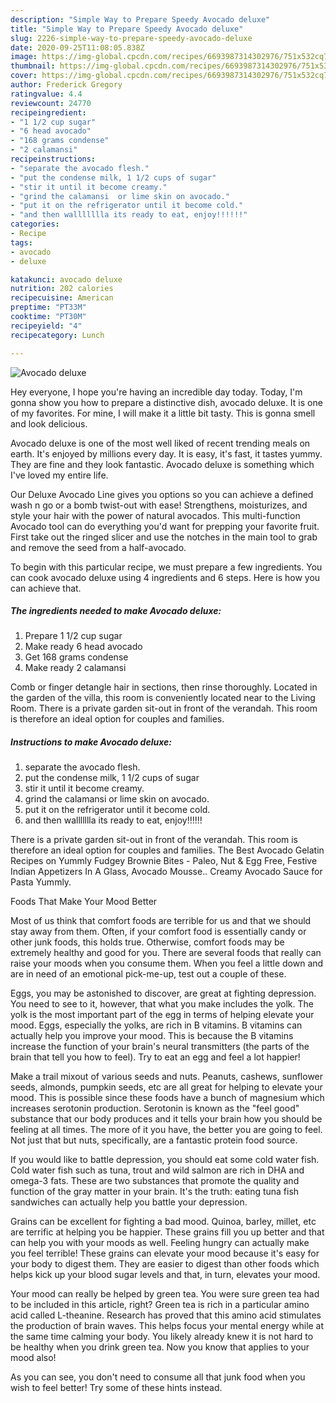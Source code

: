 ```yaml
---
description: "Simple Way to Prepare Speedy Avocado deluxe"
title: "Simple Way to Prepare Speedy Avocado deluxe"
slug: 2226-simple-way-to-prepare-speedy-avocado-deluxe
date: 2020-09-25T11:08:05.838Z
image: https://img-global.cpcdn.com/recipes/6693987314302976/751x532cq70/avocado-deluxe-recipe-main-photo.jpg
thumbnail: https://img-global.cpcdn.com/recipes/6693987314302976/751x532cq70/avocado-deluxe-recipe-main-photo.jpg
cover: https://img-global.cpcdn.com/recipes/6693987314302976/751x532cq70/avocado-deluxe-recipe-main-photo.jpg
author: Frederick Gregory
ratingvalue: 4.4
reviewcount: 24770
recipeingredient:
- "1 1/2 cup sugar"
- "6 head avocado"
- "168 grams condense"
- "2 calamansi"
recipeinstructions:
- "separate the avocado flesh."
- "put the condense milk, 1 1/2 cups of sugar"
- "stir it until it become creamy."
- "grind the calamansi  or lime skin on avocado."
- "put it on the refrigerator until it become cold."
- "and then wallllllla its ready to eat, enjoy!!!!!!"
categories:
- Recipe
tags:
- avocado
- deluxe

katakunci: avocado deluxe 
nutrition: 202 calories
recipecuisine: American
preptime: "PT33M"
cooktime: "PT30M"
recipeyield: "4"
recipecategory: Lunch

---
```



![Avocado deluxe](https://img-global.cpcdn.com/recipes/6693987314302976/751x532cq70/avocado-deluxe-recipe-main-photo.jpg)

Hey everyone, I hope you're having an incredible day today. Today, I'm gonna show you how to prepare a distinctive dish, avocado deluxe. It is one of my favorites. For mine, I will make it a little bit tasty. This is gonna smell and look delicious.

Avocado deluxe is one of the most well liked of recent trending meals on earth. It's enjoyed by millions every day. It is easy, it's fast, it tastes yummy. They are fine and they look fantastic. Avocado deluxe is something which I've loved my entire life.

Our Deluxe Avocado Line gives you options so you can achieve a defined wash n go or a bomb twist-out with ease! Strengthens, moisturizes, and style your hair with the power of natural avocados. This multi-function Avocado tool can do everything you&#39;d want for prepping your favorite fruit. First take out the ringed slicer and use the notches in the main tool to grab and remove the seed from a half-avocado.


To begin with this particular recipe, we must prepare a few ingredients. You can cook avocado deluxe using 4 ingredients and 6 steps. Here is how you can achieve that.

<!--inarticleads1-->

##### The ingredients needed to make Avocado deluxe:

1. Prepare 1 1/2 cup sugar
1. Make ready 6 head avocado
1. Get 168 grams condense
1. Make ready 2 calamansi


Comb or finger detangle hair in sections, then rinse thoroughly. Located in the garden of the villa, this room is conveniently located near to the Living Room. There is a private garden sit-out in front of the verandah. This room is therefore an ideal option for couples and families. 

<!--inarticleads2-->

##### Instructions to make Avocado deluxe:

1. separate the avocado flesh.
1. put the condense milk, 1 1/2 cups of sugar
1. stir it until it become creamy.
1. grind the calamansi  or lime skin on avocado.
1. put it on the refrigerator until it become cold.
1. and then wallllllla its ready to eat, enjoy!!!!!!


There is a private garden sit-out in front of the verandah. This room is therefore an ideal option for couples and families. The Best Avocado Gelatin Recipes on Yummly Fudgey Brownie Bites - Paleo, Nut &amp; Egg Free, Festive Indian Appetizers In A Glass, Avocado Mousse.. Creamy Avocado Sauce for Pasta Yummly. 

Foods That Make Your Mood Better


Most of us think that comfort foods are terrible for us and that we should stay away from them. Often, if your comfort food is essentially candy or other junk foods, this holds true. Otherwise, comfort foods may be extremely healthy and good for you. There are several foods that really can raise your moods when you consume them. When you feel a little down and are in need of an emotional pick-me-up, test out a couple of these.

Eggs, you may be astonished to discover, are great at fighting depression. You need to see to it, however, that what you make includes the yolk. The yolk is the most important part of the egg in terms of helping elevate your mood. Eggs, especially the yolks, are rich in B vitamins. B vitamins can actually help you improve your mood. This is because the B vitamins increase the function of your brain's neural transmitters (the parts of the brain that tell you how to feel). Try to eat an egg and feel a lot happier!

Make a trail mixout of various seeds and nuts. Peanuts, cashews, sunflower seeds, almonds, pumpkin seeds, etc are all great for helping to elevate your mood. This is possible since these foods have a bunch of magnesium which increases serotonin production. Serotonin is known as the "feel good" substance that our body produces and it tells your brain how you should be feeling at all times. The more of it you have, the better you are going to feel. Not just that but nuts, specifically, are a fantastic protein food source.

If you would like to battle depression, you should eat some cold water fish. Cold water fish such as tuna, trout and wild salmon are rich in DHA and omega-3 fats. These are two substances that promote the quality and function of the gray matter in your brain. It's the truth: eating tuna fish sandwiches can actually help you battle your depression. 

Grains can be excellent for fighting a bad mood. Quinoa, barley, millet, etc are terrific at helping you be happier. These grains fill you up better and that can help you with your moods as well. Feeling hungry can actually make you feel terrible! These grains can elevate your mood because it's easy for your body to digest them. They are easier to digest than other foods which helps kick up your blood sugar levels and that, in turn, elevates your mood.

Your mood can really be helped by green tea. You were sure green tea had to be included in this article, right? Green tea is rich in a particular amino acid called L-theanine. Research has proved that this amino acid stimulates the production of brain waves. This helps focus your mental energy while at the same time calming your body. You likely already knew it is not hard to be healthy when you drink green tea. Now you know that applies to your mood also!

As you can see, you don't need to consume all that junk food when you wish to feel better! Try  some  of  these  hints  instead.


